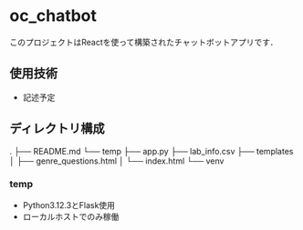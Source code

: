 # oc_chatbot
このプロジェクトはReactを使って構築されたチャットボットアプリです．

## 使用技術
- 記述予定
## ディレクトリ構成
.
├── README.md
└── temp
    ├── app.py
    ├── lab_info.csv
    ├── templates
    │   ├── genre_questions.html
    │   └── index.html
    └── venv
### temp
- Python3.12.3とFlask使用
- ローカルホストでのみ稼働